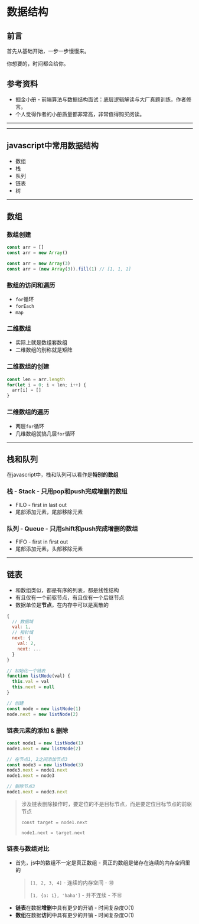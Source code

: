 # 数据结构

## 前言
首先从基础开始，一步一步慢慢来。

你想要的，时间都会给你。

## 参考资料
- 掘金小册 - 前端算法与数据结构面试：底层逻辑解读与大厂真题训练，作者修言。
- 个人觉得作者的小册质量都非常高，非常值得购买阅读。

---
---

## javascript中常用数据结构
- 数组
- 栈
- 队列
- 链表
- 树

---

## 数组

### 数组创建
```javascript
const arr = []
const arr = new Array()

const arr = new Array(3)
const arr = (new Array(3)).fill(1) // [1, 1, 1]
```

### 数组的访问和遍历
- `for`循环
- `forEach`
- `map`

### 二维数组
- 实际上就是数组套数组
- 二维数组的别称就是矩阵

### 二维数组的创建
```javascript
const len = arr.length
for(let i = 0; i < len; i++) {
  arr[i] = []
}
```

### 二维数组的遍历
- 两层`for`循环
- 几维数组就搞几层`for`循环

---

## 栈和队列
在javascript中，栈和队列可以看作是**特别的数组**

### 栈 - Stack - 只用pop和push完成增删的数组
- FILO - first in last out
- 尾部添加元素，尾部移除元素

### 队列 - Queue - 只用shift和push完成增删的数组
- FIFO - first in first out
- 尾部添加元素，头部移除元素

---

## 链表
- 和数组类似，都是有序的列表，都是线性结构
- 有且仅有一个前驱节点，有且仅有一个后继节点
- 数据单位是**节点**，在内存中可以是离散的
  
```javascript
{
  // 数据域
  val: 1,
  // 指针域
  next: {
    val: 2,
    next: ...
  }
}
```

```javascript
// 初始化一个链表
function listNode(val) {
  this.val = val
  this.next = null
}

// 创建
const node = new listNode(1)
node.next = new listNode(2)
```

### 链表元素的添加 & 删除
```javascript
const node1 = new listNode(1)
node1.next = new listNode(2)

// 在节点1, 2之间添加节点3
const node3 = new listNode(3)
node3.next = node1.next
node1.next = node3

// 删除节点3
node1.next = node3.next
```

> 涉及链表删除操作时，要定位的不是目标节点，而是要定位目标节点的前驱节点
> 
> `const target = node1.next`
> 
> `node1.next = target.next`

### 链表与数组对比
- 首先，js中的数组不一定是真正数组 - 真正的数组是储存在连续的内存空间里的
  > `[1, 2, 3, 4]` - 连续的内存空间 - 🉑️
  > 
  > `[1, {a: 1}, 'haha']` - 并不连续 - 不🉑️
- **链表**在数据**增删**中具有更少的开销 - 时间复杂度O(1)
- **数组**在数据**访问**中具有更少的开销 - 时间复杂度O(1)

